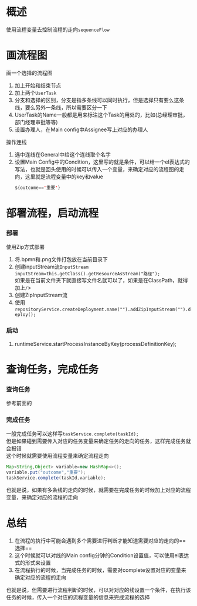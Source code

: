 # 概述
使用流程变量去控制流程的走向`sequenceFlow`

# 画流程图
画一个选择的流程图
1. 加上开始和结束节点
2. 加上两个`UserTask`
3. 分支和选择的区别，分支是指多条线可以同时执行，但是选择只有要么这条线，要么另外一条线，所以需要区分一下
4. UserTask的Name一般都是用来标注这个Task的用处的，比如(总经理审批，部门经理审批等等)
5. 设置办理人，在Main config中Assignee写上对应的办理人

操作连线
1. 选中连线在General中给这个连线取个名字
2. 设置Main Config中的Condition，这里写的就是条件，可以给一个el表达式的写法，也就是回头使用的时候可以传入一个变量，来确定对应的流程图的走向，这里就是流程变量中的key和value
    ```java
    ${outcome=='重要'}
    ```

# 部署流程，启动流程
### 部署
使用Zip方式部署
1. 将.bpmn和.png文件打包放在当前目录下
2. 创建inputStream流`InputStream inputStream=this.getClass().getResourceAsStream("路径");`<br/>
如果是在当前文件夹下就直接写文件名就可以了，如果是在ClassPath，就得加上`/`>
3. 创建ZipInputStream流
4. 使用`repositoryService.createDeployment.name("").addZipInputStream("").deploy();`

### 启动
1. runtimeService.startProcessInstanceByKey(processDefinitionKey);

# 查询任务，完成任务
### 查询任务
参考前面的
### 完成任务
一般完成任务可以这样写`taskService.complete(taskId);`
<br/>
但是如果碰到需要传入对应的任务变量来确定任务的走向的任务，这样完成任务就会报错
<br/>
这个时候就需要使用流程变量来确定流程走向
```java
Map<String,Object> variable=new HashMap<>();
variable.put("outcome","重要");
taskService.complete(taskId,variable);
```
也就是说，如果有多条线的走向的时候，就需要在完成任务的时候加上对应的流程变量，来确定对应的流程的走向

# 总结
1. 在流程的执行中可能会遇到多个需要进行判断才能知道需要对应的走向的==选择==
2. 这个时候就可以对线的Main config分钟的Condition设置值，可以使用el表达式的形式来设置
3. 在流程执行的时候，当完成任务的时候，需要对complete设置对应的变量来确定对应的流程的走向

也就是说，但需要进行流程判断的时候，可以对对应的线设置一个条件，在执行该任务的时候，传入一个对应的流程变量的信息来完成流程的选择
